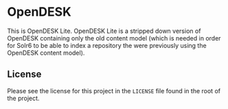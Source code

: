 # OpenDESK

This is OpenDESK Lite. OpenDESK Lite is a stripped down version of OpenDESK containing
only the old content model (which is needed in order for Solr6 to be able to index
a repository the were previously using the OpenDESK content model).

## License
Please see the license for this project in the `LICENSE` file found in the root of the project.
